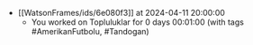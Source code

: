 
- [[WatsonFrames/ids/6e080f3]] at 2024-04-11 20:00:00
  - You worked on Topluluklar for 0 days 00:01:00 (with tags #AmerikanFutbolu, #Tandogan) 
